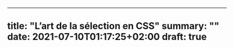 
---
title: "L’art de la sélection en CSS"
summary: ""
date: 2021-07-10T01:17:25+02:00
draft: true
---
